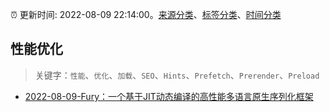 :alarm_clock: 更新时间: 2022-08-09 22:14:00。[来源分类](../README.md)、[标签分类](../TAGS.md)、[时间分类](../TIMELINE.md)

## 性能优化


> 关键字：`性能`、`优化`、`加载`、`SEO`、`Hints`、`Prefetch`、`Prerender`、`Preload`



- [2022-08-09-Fury：一个基于JIT动态编译的高性能多语言原生序列化框架](https://toutiao.io/k/t4xruyc) 